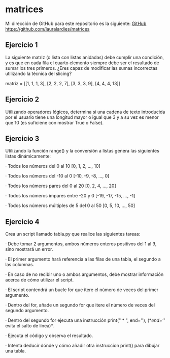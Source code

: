 # matrices

Mi dirección de GitHub para este repositorio es la siguiente: [GitHub](https://github.com/lauralardies/matrices)
https://github.com/lauralardies/matrices

## Ejercicio 1

La siguiente matriz (o lista con listas anidadas) debe cumplir una condición, y es que en cada fila el cuarto elemento siempre debe ser el resultado de sumar los tres primeros. ¿Eres capaz de modificar las sumas incorrectas utilizando la técnica del slicing?

matriz = [[1, 1, 1, 3], [2, 2, 2, 7], [3, 3, 3, 9], [4, 4, 4, 13]]

## Ejercicio 2

Utilizando operadores lógicos, determina si una cadena de texto introducida por el usuario tiene una longitud mayor o igual que 3 y a su vez es menor que 10 (es suficiene con mostrar True o False).

## Ejercicio 3

Utilizando la función range() y la conversión a listas genera las siguientes listas dinámicamente:

·        Todos los números del 0 al 10 [0, 1, 2, ..., 10]

·        Todos los números del -10 al 0 [-10, -9, -8, ..., 0]

·        Todos los números pares del 0 al 20 [0, 2, 4, ..., 20]

·        Todos los números impares entre -20 y 0 [-19, -17, -15, ..., -1]

·        Todos los números múltiples de 5 del 0 al 50 [0, 5, 10, ..., 50]

## Ejercicio 4

Crea un script llamado tabla.py que realice las siguientes tareas:

·        Debe tomar 2 argumentos, ambos números enteros positivos del 1 al 9, sino mostrará un error.

·        El primer argumento hará referencia a las filas de una tabla, el segundo a las columnas.

·        En caso de no recibir uno o ambos argumentos, debe mostrar información acerca de cómo utilizar el script.

·        El script contendrá un bucle for que itere el número de veces del primer argumento.

·        Dentro del for, añade un segundo for que itere el número de veces del segundo argumento.

·        Dentro del segundo for ejecuta una instrucción print(" * ", end=''), (**end=''* evita el salto de línea)*.

·        Ejecuta el código y observa el resultado.

·        Intenta deducir dónde y cómo añadir otra instruccion print() para dibujar una tabla.
